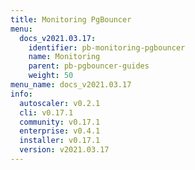 ```yaml
---
title: Monitoring PgBouncer
menu:
  docs_v2021.03.17:
    identifier: pb-monitoring-pgbouncer
    name: Monitoring
    parent: pb-pgbouncer-guides
    weight: 50
menu_name: docs_v2021.03.17
info:
  autoscaler: v0.2.1
  cli: v0.17.1
  community: v0.17.1
  enterprise: v0.4.1
  installer: v0.17.1
  version: v2021.03.17
---
```


